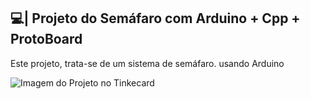 ## 💻| Projeto do Semáfaro com Arduino + Cpp + ProtoBoard

  Este projeto, trata-se de um sistema de semáfaro. usando Arduino 

![Imagem do Projeto no Tinkecard](https://github.com/user-attachments/assets/49206bc0-7cde-4ada-b7f5-ab6e50eed3be)
